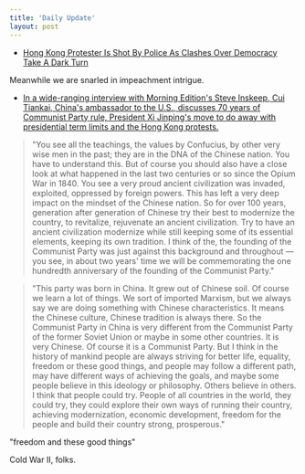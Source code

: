 ```yaml
---
title: 'Daily Update'
layout: post
---
```


- [Hong Kong Protester Is Shot By Police As Clashes Over Democracy Take A Dark Turn](https://www.npr.org/2019/10/01/765971927/hong-kong-protester-reportedly-shot-by-police-during-mass-demonstrations)

Meanwhile we are snarled in impeachment intrigue.

- [In a wide-ranging interview with Morning Edition's Steve Inskeep, Cui Tiankai, China's ambassador to the U.S., discusses 70 years of Communist Party rule, President Xi Jinping's move to do away with presidential term limits and the Hong Kong protests.](https://www.npr.org/2019/10/01/765833918/transcript-nprs-interview-with-china-s-ambassador-to-the-u-s)
> "You see all the teachings, the values by Confucius, by other very wise men in the past; they are in the DNA of the Chinese nation. You have to understand this. But of course you should also have a close look at what happened in the last two centuries or so since the Opium War in 1840. You see a very proud ancient civilization was invaded, exploited, oppressed by foreign powers. This has left a very deep impact on the mindset of the Chinese nation. So for over 100 years, generation after generation of Chinese try their best to modernize the country, to revitalize, rejuvenate an ancient civilization. Try to have an ancient civilization modernize while still keeping some of its essential elements, keeping its own tradition. I think of the, the founding of the Communist Party was just against this background and throughout — you see, in about two years' time we will be commemorating the one hundredth anniversary of the founding of the Communist Party."

> "This party was born in China. It grew out of Chinese soil. Of course we learn a lot of things. We sort of imported Marxism, but we always say we are doing something with Chinese characteristics. It means the Chinese culture, Chinese tradition is always there. So the Communist Party in China is very different from the Communist Party of the former Soviet Union or maybe in some other countries. It is very Chinese. Of course it is a Communist Party. But I think in the history of mankind people are always striving for better life, equality, freedom or these good things, and people may follow a different path, may have different ways of achieving the goals, and maybe some people believe in this ideology or philosophy. Others believe in others. I think that people could try. People of all countries in the world, they could try, they could explore their own ways of running their country, achieving modernization, economic development, freedom for the people and build their country strong, prosperous."

"freedom and these good things"

Cold War II, folks. 



